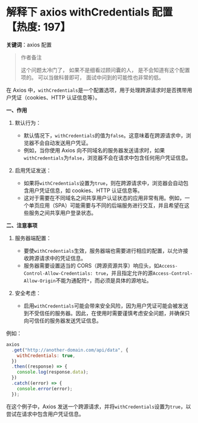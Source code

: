 # 解释下 axios withCredentials 配置【热度: 197】

**关键词**：axios 配置

> 作者备注
>
> 这个问题太冷门了， 如果不是细看过顾问囊的人， 是不会知道有这个配置项的。 可以当做科普即可， 面试中问到的可能性也非常的低。

在 Axios 中，`withCredentials`是一个配置选项，用于处理跨源请求时是否携带用户凭证（cookies、HTTP 认证信息等）。

**一、作用**

1. 默认行为：

   - 默认情况下，`withCredentials`的值为`false`。这意味着在跨源请求中，浏览器不会自动发送用户凭证。
   - 例如，当你使用 Axios 向不同域名的服务器发送请求时，如果`withCredentials`为`false`，浏览器不会在请求中包含任何用户凭证信息。

2. 启用凭证发送：
   - 如果将`withCredentials`设置为`true`，则在跨源请求中，浏览器会自动包含用户凭证信息，如 cookies、HTTP 认证信息等。
   - 这对于需要在不同域名之间共享用户认证状态的应用非常有用。例如，一个单页应用（SPA）可能需要与不同的后端服务进行交互，并且希望在这些服务之间共享用户登录状态。

**二、注意事项**

1. 服务器端配置：

   - 要使`withCredentials`生效，服务器端也需要进行相应的配置，以允许接收跨源请求中的凭证信息。
   - 服务器需要设置适当的 CORS（跨源资源共享）响应头，如`Access-Control-Allow-Credentials: true`，并且指定允许的源`Access-Control-Allow-Origin`不能为通配符`*`，而必须是具体的源地址。

2. 安全考虑：
   - 启用`withCredentials`可能会带来安全风险，因为用户凭证可能会被发送到不受信任的服务器。因此，在使用时需要谨慎考虑安全问题，并确保只向可信任的服务器发送凭证信息。

例如：

```javascript
axios
  .get("http://another-domain.com/api/data", {
    withCredentials: true,
  })
  .then((response) => {
    console.log(response.data);
  })
  .catch((error) => {
    console.error(error);
  });
```

在这个例子中，Axios 发送一个跨源请求，并将`withCredentials`设置为`true`，以尝试在请求中包含用户凭证信息。